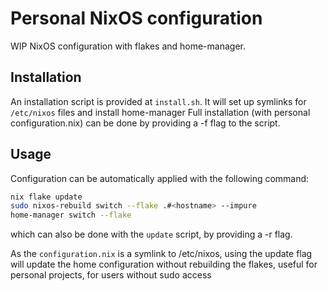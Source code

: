 # Personal NixOS configuration

WIP NixOS configuration with flakes and home-manager.

## Installation

An installation script is provided at ``install.sh``. It will set up symlinks for ``/etc/nixos`` files and install home-manager
Full installation (with personal configuration.nix) can be done by providing a -f flag to the script.

## Usage

Configuration can be automatically applied with the following command:

```sh
nix flake update
sudo nixos-rebuild switch --flake .#<hostname> --impure
home-manager switch --flake
```

which can also be done with the ``update`` script, by providing a -r flag.

As the ``configuration.nix`` is a symlink to /etc/nixos, using the update flag will update the home configuration without rebuilding the flakes, useful for personal projects, for users without sudo access

